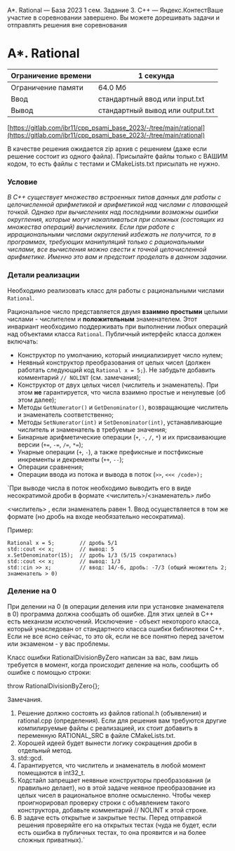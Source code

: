 A\*. Rational — База 2023 1 сем. Задание 3. C++ — Яндекс.КонтестВаше участие в соревновании завершено. Вы можете дорешивать задачи и отправлять решения вне соревнования

# A\*. Rational

| Ограничение времени | 1 секунда |
| --- | --- |
| Ограничение памяти | 64.0 Мб |
| Ввод | стандартный ввод или input.txt |
| Вывод | стандартный вывод или output.txt |

[https://gitlab.com/ibr11/cpp_psami_base_2023/-/tree/main/rational](https://gitlab.com/ibr11/cpp_psami_base_2023/-/tree/main/rational)

В качестве решения ожидается zip архив с решением (даже если решение состоит из одного файла). Присылайте файлы только с ВАШИМ кодом, то есть файлы с тестами и CMakeLists.txt присылать не нужно.

### Условие

*В C++ существует множество встроенных типов данных для работы с целочисленной арифметикой и арифметикой над числами с
плавающей точкой. Однако при вычислениях над последними возможны ошибки округления, которые могут накапливаться при
сложных (состоящих из множества операций) вычислениях. Если при работе с иррациональными числами округлений избежать не
получится, то в программах, требующих манипуляций только с рациональными числами, все вычисления можно свести к точной
целочисленной арифметике. Именно это вам и предстоит проделать в данном задании.*

### Детали реализации

Необходимо реализовать класс для работы с рациональными числами `Rational`.

Рациональное число представляется двумя **взаимно простыми** целыми числами - числителем и **положительным**
знаменателем. Этот инвариант необходимо поддерживать при выполнении любых операций над объектами класса `Rational`.
Публичный интерфейс класса должен включать:

- Конструктор по умолчанию, который инициализирует число нулем;
- Неявный конструктор преобразования от целых чисел (должен работать следующий код `Rational x = 5;`). Не забудьте
  добавить комментарий `// NOLINT` (см. замечания);
- Конструктор от двух целых чисел (числитель и знаменатель). При этом **не** гарантируется, что числа взаимно простые и
  ненулевые (об этом далее);
- Методы `GetNumerator()` и `GetDenominator()`, возвращающие числитель и знаменатель соответственно;
- Методы `SetNumerator(int)` и `SetDenominator(int)`, устанавливающие числитель и знаменатель в требуемые значения;
- Бинарные арифметические операции (`+`, `-`, `/`, `*`) и их присваивающие версии (`+=`, `-=`, `/=`, `*=`);
- Унарные операции (`+`, `-`), а также префиксные и постфиксные инкременты и декременты (`++`, `--`);
- Операции сравнения;
- Операции ввода из потока и вывода в поток (`>>`, `<<< /code>);`

\`При выводе числа в поток необходимо выводить его в виде несократимой дроби в формате
\<числитель>/\<знаменатель>
либо

\<числитель>
, если знаменатель равен 1. Ввод осуществляется в том же формате (но дробь на входе необязательно
несократима).

Пример:

```
Rational x = 5;        // дробь 5/1
std::cout << x;        // вывод: 5
x.SetDenominator(15);  // дробь 1/3 (5/15 сократилась)
std::cout << x;        // вывод: 1/3
std::cin >> x;         // ввод: 14/-6, дробь: -7/3 (общий множитель 2; знаменатель > 0)
```

### Деление на 0

При делении на 0 (в операции деления или при установке знаменателя в 0) программа должна сообщать об ошибке. Для этих
целей в C++ есть механизм исключений. Исключение - объект некоторого класса, который унаследован от стандартного
класса ошибки библиотеки C++. Если не все ясно сейчас, то это ok, если не все понятно перед зачетом или экзаменом - у
вас проблемы.

Класс ошибки RationalDivisionByZero написан за вас, вам лишь требуется в момент, когда происходит деление на ноль,
сообщить об ошибке с помощью строки:

throw RationalDivisionByZero{};

Замечания.

1. Решение должно состоять из файлов rational.h (объявления) и rational.cpp (определения). Если для решения вам
   требуются другие компилируемые файлы с реализацией, их стоит добавить в переменную RATIONAL_SRC в файле
   CMakeLists.txt.
1. Хорошей идеей будет вынести логику сокращения дроби в отдельный метод.
1. std::gcd.
1. Гарантируется, что числитель и знаменатель в любой момент помещаются в int32_t.
1. Кодстайл запрещает неявные конструкторы преобразования (и правильно делает), но в этой задаче неявное преобразование
   из целых чисел в рациональное вполне осмысленно. Чтобы чекер проигнорировал проверку строки с объявлением такого
   конструктора, добавьте комментарий // NOLINT к этой строке.
1. В задаче есть открытые и закрытые тесты. Перед отправкой решения проверяйте его на открытых тестах (чуда не будет,
   если есть ошибка в публичных тестах, то она проявится и на более сложных приватных).\`
